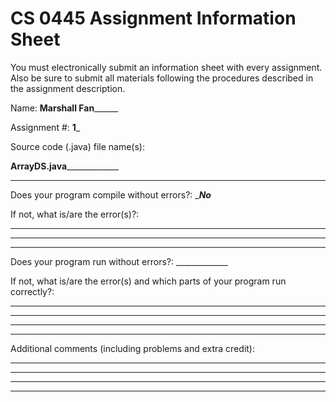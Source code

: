 # CS 0445 Assignment Information Sheet

You must electronically submit an information sheet with
every assignment. Also be sure to submit all materials
following the procedures described in the assignment
description.

Name: ____________Marshall Fan__________________

Assignment #: ____1_____

Source code (.java) file name(s):

______________________ArrayDS.java___________________________________

________________________________________________________

Does your program compile without errors?: ______No_____

If not, what is/are the error(s)?:

________________________________________________________

_________________________________________________________

_________________________________________________________

Does your program run without errors?: _____________

If not, what is/are the error(s) and which parts of your
program run correctly?:

_________________________________________________________

_________________________________________________________

_________________________________________________________

_________________________________________________________


Additional comments (including problems and extra credit):
_________________________________________________________

_________________________________________________________

_________________________________________________________

_________________________________________________________
